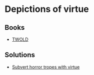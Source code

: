 # Depictions of virtue

## Books

* [TWOLD](../books/twold.md)

## Solutions

* [Subvert horror tropes with virtue](../solutions/subvert-horror-tropes-with-virtue.md)
